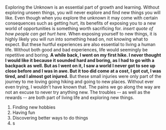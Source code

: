 Exploring the Unknown is an essential part of growth and learning. Without exploring unseen things, you will never explore and find new things you will like. Even though when you explore the unknown it may come with certain consequences such as getting hurt, its benefits of exposing you to a new world of opportunities is something worth sacrificing for. *insert quote of how people can get hurt here*. When exposing yourself to new things, it is highly likely you will run into something head on, not knowing what to expect. But these hurtful experiences are also essential to living a human life. Without both good and bad experiences, life would seemingly be repetitive and boring. **A while back, I went on my first hike. I never thought I would like it because it sounded hard and boring, as I had to go with a backpack as well. But as I went on it, I saw a world I never got to see up close before and I was in awe. But it too did come at a cost, I got cut, I was tired, and I almost got injured.** But these small injuries were only part of the journey to me loving going hiking and going to new places. Without ever even trying, I wouldn't have known that. The pains we go along the way are not an excuse to never try anything new. The troubles -- as well as the rewards -- are both part of living life and exploring new things.

1. Finding new hobbies
2. Having fun
3. Discovering better ways to do things
4. s